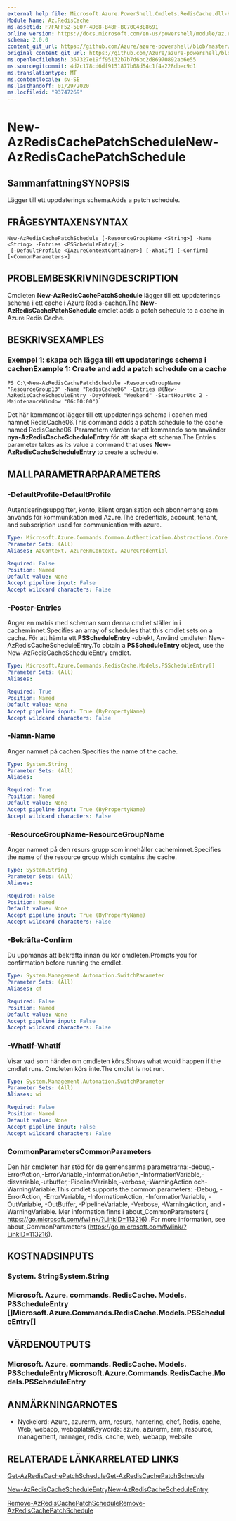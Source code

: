 ```yaml
---
external help file: Microsoft.Azure.PowerShell.Cmdlets.RedisCache.dll-Help.xml
Module Name: Az.RedisCache
ms.assetid: F7FAFF52-5E07-4D88-B48F-BC70C43E8691
online version: https://docs.microsoft.com/en-us/powershell/module/az.rediscache/new-azrediscachepatchschedule
schema: 2.0.0
content_git_url: https://github.com/Azure/azure-powershell/blob/master/src/RedisCache/RedisCache/help/New-AzRedisCachePatchSchedule.md
original_content_git_url: https://github.com/Azure/azure-powershell/blob/master/src/RedisCache/RedisCache/help/New-AzRedisCachePatchSchedule.md
ms.openlocfilehash: 367327e19ff95132b7b7d6bc2d86970892ab6e55
ms.sourcegitcommit: 4d2c178cd6df9151877b08d54c1f4a228dbec9d1
ms.translationtype: MT
ms.contentlocale: sv-SE
ms.lasthandoff: 01/29/2020
ms.locfileid: "93747269"
---
```

# <span data-ttu-id="c5db3-101">New-AzRedisCachePatchSchedule</span><span class="sxs-lookup"><span data-stu-id="c5db3-101">New-AzRedisCachePatchSchedule</span></span>

## <span data-ttu-id="c5db3-102">Sammanfattning</span><span class="sxs-lookup"><span data-stu-id="c5db3-102">SYNOPSIS</span></span>
<span data-ttu-id="c5db3-103">Lägger till ett uppdaterings schema.</span><span class="sxs-lookup"><span data-stu-id="c5db3-103">Adds a patch schedule.</span></span>

## <span data-ttu-id="c5db3-104">FRÅGESYNTAXEN</span><span class="sxs-lookup"><span data-stu-id="c5db3-104">SYNTAX</span></span>

```
New-AzRedisCachePatchSchedule [-ResourceGroupName <String>] -Name <String> -Entries <PSScheduleEntry[]>
 [-DefaultProfile <IAzureContextContainer>] [-WhatIf] [-Confirm] [<CommonParameters>]
```

## <span data-ttu-id="c5db3-105">PROBLEMBESKRIVNING</span><span class="sxs-lookup"><span data-stu-id="c5db3-105">DESCRIPTION</span></span>
<span data-ttu-id="c5db3-106">Cmdleten **New-AzRedisCachePatchSchedule** lägger till ett uppdaterings schema i ett cache i Azure Redis-cachen.</span><span class="sxs-lookup"><span data-stu-id="c5db3-106">The **New-AzRedisCachePatchSchedule** cmdlet adds a patch schedule to a cache in Azure Redis Cache.</span></span>

## <span data-ttu-id="c5db3-107">BESKRIVS</span><span class="sxs-lookup"><span data-stu-id="c5db3-107">EXAMPLES</span></span>

### <span data-ttu-id="c5db3-108">Exempel 1: skapa och lägga till ett uppdaterings schema i cachen</span><span class="sxs-lookup"><span data-stu-id="c5db3-108">Example 1: Create and add a patch schedule on a cache</span></span>
```
PS C:\>New-AzRedisCachePatchSchedule -ResourceGroupName "ResourceGroup13" -Name "RedisCache06" -Entries @(New-AzRedisCacheScheduleEntry -DayOfWeek "Weekend" -StartHourUtc 2 -MaintenanceWindow "06:00:00")
```

<span data-ttu-id="c5db3-109">Det här kommandot lägger till ett uppdaterings schema i cachen med namnet RedisCache06.</span><span class="sxs-lookup"><span data-stu-id="c5db3-109">This command adds a patch schedule to the cache named RedisCache06.</span></span>
<span data-ttu-id="c5db3-110">Parametern värden tar ett kommando som använder **nya-AzRedisCacheScheduleEntry** för att skapa ett schema.</span><span class="sxs-lookup"><span data-stu-id="c5db3-110">The Entries parameter takes as its value a command that uses **New-AzRedisCacheScheduleEntry** to create a schedule.</span></span>

## <span data-ttu-id="c5db3-111">MALLPARAMETRAR</span><span class="sxs-lookup"><span data-stu-id="c5db3-111">PARAMETERS</span></span>

### <span data-ttu-id="c5db3-112">-DefaultProfile</span><span class="sxs-lookup"><span data-stu-id="c5db3-112">-DefaultProfile</span></span>
<span data-ttu-id="c5db3-113">Autentiseringsuppgifter, konto, klient organisation och abonnemang som används för kommunikation med Azure.</span><span class="sxs-lookup"><span data-stu-id="c5db3-113">The credentials, account, tenant, and subscription used for communication with azure.</span></span>

```yaml
Type: Microsoft.Azure.Commands.Common.Authentication.Abstractions.Core.IAzureContextContainer
Parameter Sets: (All)
Aliases: AzContext, AzureRmContext, AzureCredential

Required: False
Position: Named
Default value: None
Accept pipeline input: False
Accept wildcard characters: False
```

### <span data-ttu-id="c5db3-114">-Poster</span><span class="sxs-lookup"><span data-stu-id="c5db3-114">-Entries</span></span>
<span data-ttu-id="c5db3-115">Anger en matris med scheman som denna cmdlet ställer in i cacheminnet.</span><span class="sxs-lookup"><span data-stu-id="c5db3-115">Specifies an array of schedules that this cmdlet sets on a cache.</span></span> <span data-ttu-id="c5db3-116">För att hämta ett **PSScheduleEntry** -objekt, Använd cmdleten New-AzRedisCacheScheduleEntry.</span><span class="sxs-lookup"><span data-stu-id="c5db3-116">To obtain a **PSScheduleEntry** object, use the New-AzRedisCacheScheduleEntry cmdlet.</span></span>

```yaml
Type: Microsoft.Azure.Commands.RedisCache.Models.PSScheduleEntry[]
Parameter Sets: (All)
Aliases:

Required: True
Position: Named
Default value: None
Accept pipeline input: True (ByPropertyName)
Accept wildcard characters: False
```

### <span data-ttu-id="c5db3-117">-Namn</span><span class="sxs-lookup"><span data-stu-id="c5db3-117">-Name</span></span>
<span data-ttu-id="c5db3-118">Anger namnet på cachen.</span><span class="sxs-lookup"><span data-stu-id="c5db3-118">Specifies the name of the cache.</span></span>

```yaml
Type: System.String
Parameter Sets: (All)
Aliases:

Required: True
Position: Named
Default value: None
Accept pipeline input: True (ByPropertyName)
Accept wildcard characters: False
```

### <span data-ttu-id="c5db3-119">-ResourceGroupName</span><span class="sxs-lookup"><span data-stu-id="c5db3-119">-ResourceGroupName</span></span>
<span data-ttu-id="c5db3-120">Anger namnet på den resurs grupp som innehåller cacheminnet.</span><span class="sxs-lookup"><span data-stu-id="c5db3-120">Specifies the name of the resource group which contains the cache.</span></span>

```yaml
Type: System.String
Parameter Sets: (All)
Aliases:

Required: False
Position: Named
Default value: None
Accept pipeline input: True (ByPropertyName)
Accept wildcard characters: False
```

### <span data-ttu-id="c5db3-121">-Bekräfta</span><span class="sxs-lookup"><span data-stu-id="c5db3-121">-Confirm</span></span>
<span data-ttu-id="c5db3-122">Du uppmanas att bekräfta innan du kör cmdleten.</span><span class="sxs-lookup"><span data-stu-id="c5db3-122">Prompts you for confirmation before running the cmdlet.</span></span>

```yaml
Type: System.Management.Automation.SwitchParameter
Parameter Sets: (All)
Aliases: cf

Required: False
Position: Named
Default value: None
Accept pipeline input: False
Accept wildcard characters: False
```

### <span data-ttu-id="c5db3-123">-WhatIf</span><span class="sxs-lookup"><span data-stu-id="c5db3-123">-WhatIf</span></span>
<span data-ttu-id="c5db3-124">Visar vad som händer om cmdleten körs.</span><span class="sxs-lookup"><span data-stu-id="c5db3-124">Shows what would happen if the cmdlet runs.</span></span> <span data-ttu-id="c5db3-125">Cmdleten körs inte.</span><span class="sxs-lookup"><span data-stu-id="c5db3-125">The cmdlet is not run.</span></span>

```yaml
Type: System.Management.Automation.SwitchParameter
Parameter Sets: (All)
Aliases: wi

Required: False
Position: Named
Default value: None
Accept pipeline input: False
Accept wildcard characters: False
```

### <span data-ttu-id="c5db3-126">CommonParameters</span><span class="sxs-lookup"><span data-stu-id="c5db3-126">CommonParameters</span></span>
<span data-ttu-id="c5db3-127">Den här cmdleten har stöd för de gemensamma parametrarna:-debug,-ErrorAction,-ErrorVariable,-InformationAction,-InformationVariable,-disvariable,-utbuffer,-PipelineVariable,-verbose,-WarningAction och-WarningVariable.</span><span class="sxs-lookup"><span data-stu-id="c5db3-127">This cmdlet supports the common parameters: -Debug, -ErrorAction, -ErrorVariable, -InformationAction, -InformationVariable, -OutVariable, -OutBuffer, -PipelineVariable, -Verbose, -WarningAction, and -WarningVariable.</span></span> <span data-ttu-id="c5db3-128">Mer information finns i about_CommonParameters ( https://go.microsoft.com/fwlink/?LinkID=113216) .</span><span class="sxs-lookup"><span data-stu-id="c5db3-128">For more information, see about_CommonParameters (https://go.microsoft.com/fwlink/?LinkID=113216).</span></span>

## <span data-ttu-id="c5db3-129">KOSTNADS</span><span class="sxs-lookup"><span data-stu-id="c5db3-129">INPUTS</span></span>

### <span data-ttu-id="c5db3-130">System. String</span><span class="sxs-lookup"><span data-stu-id="c5db3-130">System.String</span></span>

### <span data-ttu-id="c5db3-131">Microsoft. Azure. commands. RedisCache. Models. PSScheduleEntry []</span><span class="sxs-lookup"><span data-stu-id="c5db3-131">Microsoft.Azure.Commands.RedisCache.Models.PSScheduleEntry[]</span></span>

## <span data-ttu-id="c5db3-132">VÄRDEN</span><span class="sxs-lookup"><span data-stu-id="c5db3-132">OUTPUTS</span></span>

### <span data-ttu-id="c5db3-133">Microsoft. Azure. commands. RedisCache. Models. PSScheduleEntry</span><span class="sxs-lookup"><span data-stu-id="c5db3-133">Microsoft.Azure.Commands.RedisCache.Models.PSScheduleEntry</span></span>

## <span data-ttu-id="c5db3-134">ANMÄRKNINGAR</span><span class="sxs-lookup"><span data-stu-id="c5db3-134">NOTES</span></span>
* <span data-ttu-id="c5db3-135">Nyckelord: Azure, azurerm, arm, resurs, hantering, chef, Redis, cache, Web, webapp, webbplats</span><span class="sxs-lookup"><span data-stu-id="c5db3-135">Keywords: azure, azurerm, arm, resource, management, manager, redis, cache, web, webapp, website</span></span>

## <span data-ttu-id="c5db3-136">RELATERADE LÄNKAR</span><span class="sxs-lookup"><span data-stu-id="c5db3-136">RELATED LINKS</span></span>

[<span data-ttu-id="c5db3-137">Get-AzRedisCachePatchSchedule</span><span class="sxs-lookup"><span data-stu-id="c5db3-137">Get-AzRedisCachePatchSchedule</span></span>](./Get-AzRedisCachePatchSchedule.md)

[<span data-ttu-id="c5db3-138">New-AzRedisCacheScheduleEntry</span><span class="sxs-lookup"><span data-stu-id="c5db3-138">New-AzRedisCacheScheduleEntry</span></span>](./New-AzRedisCacheScheduleEntry.md)

[<span data-ttu-id="c5db3-139">Remove-AzRedisCachePatchSchedule</span><span class="sxs-lookup"><span data-stu-id="c5db3-139">Remove-AzRedisCachePatchSchedule</span></span>](./Remove-AzRedisCachePatchSchedule.md)


